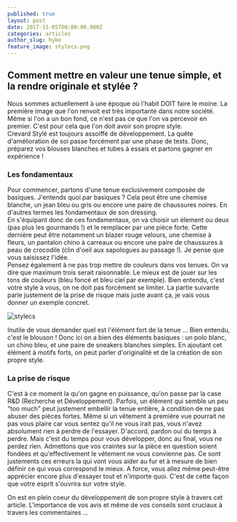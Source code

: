 ```yaml
---
published: true
layout: post
date: 2017-11-05T00:00:00.000Z
categories: articles
author_slug: hyke
feature_image: stylecs.png
---
```

## Comment mettre en valeur une tenue simple, et la rendre originale et stylée ?

Nous sommes actuellement à une époque où l'habit DOIT faire le moine. La première image que l'on renvoit est très importante dans notre société. Même si l'on a un bon fond, ce n'est pas ce que l'on va percevoir en premier. C'est pour cela que l'on doit avoir son propre style.  
Crevard Stylé est toujours assoiffé de développement. La quête d'amélioration de soi passe forcément par une phase de tests. Donc, préparez vos blouses blanches et tubes à essais et partons gagner en expérience !

### Les fondamentaux

Pour commencer, partons d'une tenue exclusivement composée de basiques. J'entends quoi par basiques ? Cela peut être une chemise blanche, un jean bleu ou gris ou encore une paire de chaussures noires. En d'autres termes les fondamentaux de son dressing.  
En s'équipant donc de ces fondamentaux, on va choisir un élement ou deux (pas plus les gourmands !) et le remplacer par une pièce forte. Cette dernière peut être notamment un blazer rouge velours, une chemise à fleurs, un pantalon chino à carreaux ou encore une paire de chaussures à peau de crocodile (clin d'oeil aux sapologues au passage !). Je pense que vous saisissez l'idée.  
Pensez également à ne pas trop mettre de couleurs dans vos tenues. On va dire que maximum trois serait raisonnable. Le mieux est de jouer sur les tons de couleurs (bleu foncé et bleu ciel par exemple). Bien entendu, c'est votre style à vous, on ne doit pas forcément se limiter. La partie suivante parle justement de la prise de risque mais juste avant ça, je vais vous donner un exemple concret.

![stylecs]({{site.url}}/{{site.baseurl}}img/stylecs.jpg)

Inutile de vous demander quel est l'élément fort de la tenue ... Bien entendu, c'est le blouson ! Donc ici on a bien des éléments basiques : un polo blanc, un chino bleu, et une paire de sneakers blanches simples. En ajoutant cet élément à motifs forts, on peut parler d'originalité et de la création de son propre style.

### La prise de risque

C'est à ce moment la qu'on gagne en puissance, qu'on passe par la case R&D (Recherche et Développement). Parfois, un élément qui semble un peu "too much" peut justement embellir la tenue entière, à condition de ne pas abuser des pièces fortes. Même si un vêtement à première vue pourrait ne pas vous plaire car vous sentez qu'il ne vous irait pas, vous n'avez absolument rien à perdre de l'essayer. D'accord, pardon oui du temps à perdre. Mais c'est du temps pour vous développer, donc au final, vous ne perdez rien. Admettons que vos craintes sur la pièce en question soient fondées et qu'effectivement le vêtement ne vous convienne pas. Ce sont justements ces erreurs la qui vont vous aider au fur et à mesure de bien définir ce qui vous correspond le mieux. A force, vous allez même peut-être apprécier encore plus d'essayer tout et n'importe quoi. C'est de cette façon que votre esprit s'ouvrira sur votre style.

On est en plein coeur du développement de son propre style à travers cet article. L'importance de vos avis et même de vos conseils sont cruciaux à travers les commentaires ...
